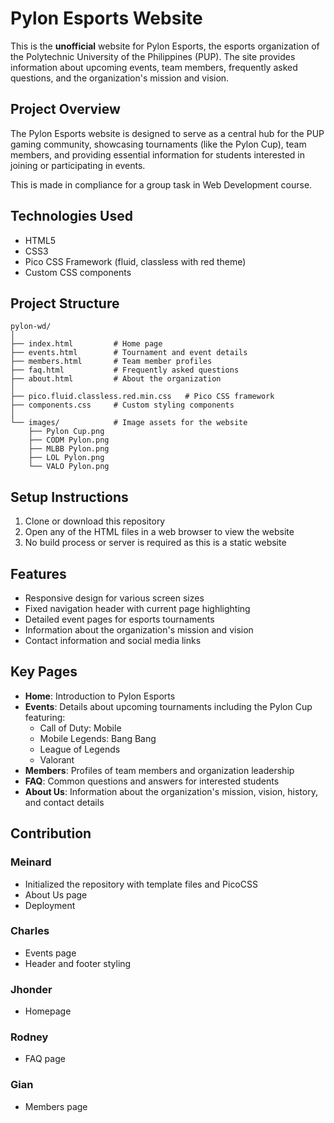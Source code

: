 # Pylon Esports Website

This is the **unofficial** website for Pylon Esports, the esports organization of the Polytechnic University of the Philippines (PUP). The site provides information about upcoming events, team members, frequently asked questions, and the organization's mission and vision.

## Project Overview

The Pylon Esports website is designed to serve as a central hub for the PUP gaming community, showcasing tournaments (like the Pylon Cup), team members, and providing essential information for students interested in joining or participating in events.

This is made in compliance for a group task in Web Development course.

## Technologies Used

- HTML5
- CSS3
- Pico CSS Framework (fluid, classless with red theme)
- Custom CSS components

## Project Structure

```
pylon-wd/
│
├── index.html         # Home page
├── events.html        # Tournament and event details
├── members.html       # Team member profiles
├── faq.html           # Frequently asked questions
├── about.html         # About the organization
│
├── pico.fluid.classless.red.min.css   # Pico CSS framework
├── components.css     # Custom styling components
│
└── images/            # Image assets for the website
    ├── Pylon Cup.png
    ├── CODM Pylon.png
    ├── MLBB Pylon.png
    ├── LOL Pylon.png
    └── VALO Pylon.png
```

## Setup Instructions

1. Clone or download this repository
2. Open any of the HTML files in a web browser to view the website
3. No build process or server is required as this is a static website

## Features

- Responsive design for various screen sizes
- Fixed navigation header with current page highlighting
- Detailed event pages for esports tournaments
- Information about the organization's mission and vision
- Contact information and social media links

## Key Pages

- **Home**: Introduction to Pylon Esports
- **Events**: Details about upcoming tournaments including the Pylon Cup featuring:
  - Call of Duty: Mobile
  - Mobile Legends: Bang Bang
  - League of Legends
  - Valorant
- **Members**: Profiles of team members and organization leadership
- **FAQ**: Common questions and answers for interested students
- **About Us**: Information about the organization's mission, vision, history, and contact details

## Contribution

### Meinard

- Initialized the repository with template files and PicoCSS
- About Us page
- Deployment

### Charles

- Events page
- Header and footer styling

### Jhonder

- Homepage

### Rodney

- FAQ page

### Gian

- Members page
